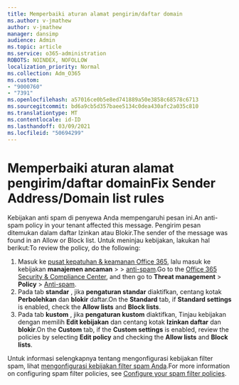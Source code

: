 ```yaml
---
title: Memperbaiki aturan alamat pengirim/daftar domain
ms.author: v-jmathew
author: v-jmathew
manager: dansimp
audience: Admin
ms.topic: article
ms.service: o365-administration
ROBOTS: NOINDEX, NOFOLLOW
localization_priority: Normal
ms.collection: Adm_O365
ms.custom:
- "9000760"
- "7391"
ms.openlocfilehash: a57016ce0b5e8ed741889a50e3858c68578c6713
ms.sourcegitcommit: bd6a9cb5d357baee5134c0dea430afc2a035c810
ms.translationtype: MT
ms.contentlocale: id-ID
ms.lasthandoff: 03/09/2021
ms.locfileid: "50694299"
---
```

# <a name="fix-sender-addressdomain-list-rules"></a><span data-ttu-id="1ddd1-102">Memperbaiki aturan alamat pengirim/daftar domain</span><span class="sxs-lookup"><span data-stu-id="1ddd1-102">Fix Sender Address/Domain list rules</span></span>

<span data-ttu-id="1ddd1-103">Kebijakan anti spam di penyewa Anda mempengaruhi pesan ini.</span><span class="sxs-lookup"><span data-stu-id="1ddd1-103">An anti-spam policy in your tenant affected this message.</span></span> <span data-ttu-id="1ddd1-104">Pengirim pesan ditemukan dalam daftar Izinkan atau Blokir.</span><span class="sxs-lookup"><span data-stu-id="1ddd1-104">The sender of the message was found in an Allow or Block list.</span></span> <span data-ttu-id="1ddd1-105">Untuk meninjau kebijakan, lakukan hal berikut:</span><span class="sxs-lookup"><span data-stu-id="1ddd1-105">To review the policy, do the following:</span></span>

1. <span data-ttu-id="1ddd1-106">Masuk ke [pusat kepatuhan & keamanan Office 365](https://go.microsoft.com/fwlink/p/?linkid=2077143), lalu masuk ke kebijakan **manajemen ancaman**  >    >  [anti-spam](https://go.microsoft.com/fwlink/?linkid=2101518).</span><span class="sxs-lookup"><span data-stu-id="1ddd1-106">Go to the [Office 365 Security & Compliance Center](https://go.microsoft.com/fwlink/p/?linkid=2077143), and then go to **Threat management** > **Policy** > [Anti-spam](https://go.microsoft.com/fwlink/?linkid=2101518).</span></span>
2. <span data-ttu-id="1ddd1-107">Pada tab **standar** , jika **pengaturan standar** diaktifkan, centang kotak **Perbolehkan** dan **blokir** daftar.</span><span class="sxs-lookup"><span data-stu-id="1ddd1-107">On the **Standard** tab, if **Standard settings** is enabled, check the **Allow lists** and **Block lists**.</span></span>
3. <span data-ttu-id="1ddd1-108">Pada tab **kustom** , jika **pengaturan kustom** diaktifkan, Tinjau kebijakan dengan memilih **Edit kebijakan** dan centang kotak **Izinkan daftar** dan **blokir**.</span><span class="sxs-lookup"><span data-stu-id="1ddd1-108">On the **Custom** tab, if the **Custom settings** is enabled, review the policies by selecting **Edit policy** and checking the **Allow lists** and **Block lists**.</span></span>

<span data-ttu-id="1ddd1-109">Untuk informasi selengkapnya tentang mengonfigurasi kebijakan filter spam, lihat [mengonfigurasi kebijakan filter spam Anda](https://go.microsoft.com/fwlink/?linkid=2101431).</span><span class="sxs-lookup"><span data-stu-id="1ddd1-109">For more information on configuring spam filter policies, see [Configure your spam filter policies](https://go.microsoft.com/fwlink/?linkid=2101431).</span></span>
